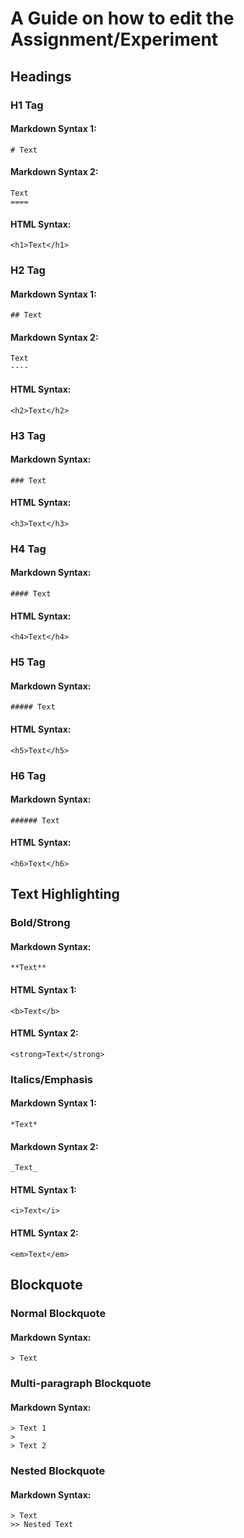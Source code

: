 # A Guide on how to edit the Assignment/Experiment

## Headings
### H1 Tag
#### Markdown Syntax 1:
```
# Text
```
#### Markdown Syntax 2:
```
Text
====
```
#### HTML Syntax:
```
<h1>Text</h1>
```
### H2 Tag
#### Markdown Syntax 1:
```
## Text
```
#### Markdown Syntax 2:
```
Text
----
```
#### HTML Syntax:
```
<h2>Text</h2>
```
### H3 Tag
#### Markdown Syntax:
```
### Text
```
#### HTML Syntax:
```
<h3>Text</h3>
```
### H4 Tag
#### Markdown Syntax:
```
#### Text
```
#### HTML Syntax:
```
<h4>Text</h4>
```
### H5 Tag
#### Markdown Syntax:
```
##### Text
```
#### HTML Syntax:
```
<h5>Text</h5>
```
### H6 Tag
#### Markdown Syntax:
```
###### Text
```
#### HTML Syntax:
```
<h6>Text</h6>
```

## Text Highlighting
### Bold/Strong
#### Markdown Syntax:
```
**Text**
```
#### HTML Syntax 1:
```
<b>Text</b>
```
#### HTML Syntax 2:
```
<strong>Text</strong>
```
### Italics/Emphasis
#### Markdown Syntax 1:
```
*Text*
```
#### Markdown Syntax 2:
```
_Text_
```
#### HTML Syntax 1:
```
<i>Text</i>
```
#### HTML Syntax 2:
```
<em>Text</em>
```

## Blockquote
### Normal Blockquote
#### Markdown Syntax:
```
> Text
```
### Multi-paragraph Blockquote
#### Markdown Syntax:
```
> Text 1
>
> Text 2
```
### Nested Blockquote
#### Markdown Syntax:
```
> Text 
>> Nested Text
```